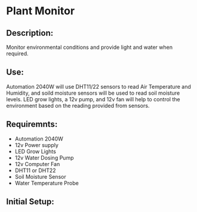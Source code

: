 # Plant Monitor

## Description:
Monitor environmental conditions and provide light and water when required.

## Use:
Automation 2040W will use DHT11/22 sensors to read Air Temperature and Humidity, and soild moisture sensors will be used to read soil moisture levels. LED grow lights, a 12v pump, and 12v fan will help to control the environment based on the reading provided from sensors.

## Requiremnts:
- Automation 2040W
- 12v Power supply
- LED Grow Lights
- 12v Water Dosing Pump
- 12v Computer Fan
- DHT11 or DHT22
- Soil Moisture Sensor
- Water Temperature Probe

## Initial Setup:
